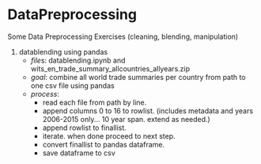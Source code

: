 # DataPreprocessing
Some Data Preprocessing Exercises (cleaning, blending, manipulation)

1. datablending using pandas
    - *file*s: datablending.ipynb and wits_en_trade_summary_allcountries_allyears.zip
    - *goal*: combine all world trade summaries per country from path to one csv file using pandas
    - *process*: 
      - read each file from path by line. 
      - append columns 0 to 16 to rowlist. (includes metadata and years 2006-2015 only... 10 year span. extend as needed.)
      - append rowlist to finallist.
      - iterate. when done proceed to next step.
      - convert finallist to pandas dataframe.
      - save dataframe to csv
